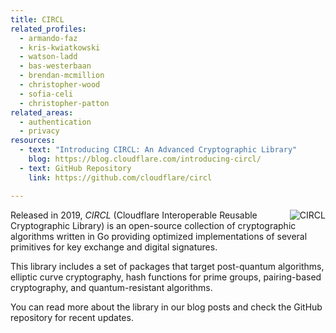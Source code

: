 ```yaml
---
title: CIRCL
related_profiles:
  - armando-faz
  - kris-kwiatkowski
  - watson-ladd
  - bas-westerbaan
  - brendan-mcmillion
  - christopher-wood
  - sofia-celi
  - christopher-patton
related_areas:
  - authentication
  - privacy
resources:
  - text: "Introducing CIRCL: An Advanced Cryptographic Library"
    blog: https://blog.cloudflare.com/introducing-circl/  
  - text: GitHub Repository
    link: https://github.com/cloudflare/circl

---
```


<img src="https://raw.githubusercontent.com/cloudflare/circl/master/.etc/icon.png" alt="CIRCL" witdth="200" align="right" />

Released in 2019, *CIRCL* (Cloudflare Interoperable Reusable Cryptographic Library) is an open-source collection of cryptographic algorithms written in Go providing optimized implementations of several primitives for key exchange and digital signatures.

This library includes a set of packages that target post-quantum algorithms, elliptic curve cryptography, hash functions for prime groups, pairing-based cryptography, and quantum-resistant algorithms.

You can read more about the library in our blog posts and check the GitHub repository for recent updates.